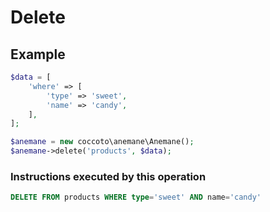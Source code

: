 # Delete

## Example

```php
$data = [
    'where' => [
        'type' => 'sweet',
        'name' => 'candy', 
    ],
];

$anemane = new coccoto\anemane\Anemane();
$anemane->delete('products', $data);
```

### Instructions executed by this operation

```sql
DELETE FROM products WHERE type='sweet' AND name='candy'
```